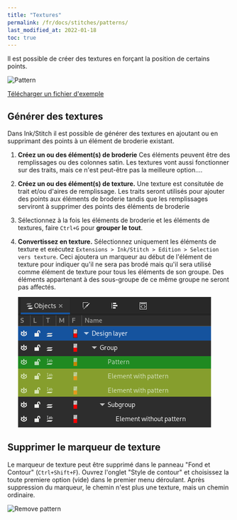 ```yaml
---
title: "Textures"
permalink: /fr/docs/stitches/patterns/
last_modified_at: 2022-01-18
toc: true
---
```

Il est possible de créer des textures en forçant la position de certains points.

![Pattern](/assets/images/docs/stitch-type-pattern.png)

[Télécharger un fichier d'exemple](/assets/images/docs/pattern.svg)

## Générer des textures 
Dans Ink/Stitch il est possible de générer des textures en ajoutant ou en supprimant des points à un élément de broderie existant.


1. **Créez un ou des élément(s) de broderie** Ces éléments peuvent être des remplissages ou des colonnes satin.  Les textures vont aussi fonctionner sur des traits, mais ce n'est peut-être pas la meilleure option....

2. **Créez un ou des élément(s) de texture.** Une texture est consitutée de trait et/ou d'aires de remplissage. Les traits seront utilisés pour ajouter des points aux éléments de broderie  tandis que les remplissages serviront à supprimer des points des éléments de broderie

3. Sélectionnez à la fois les éléments de broderie et les éléments de textures, faire  `Ctrl+G` pour **grouper le tout**.

4. **Convertissez en texture.** Sélectionnez uniquement les éléments de texture et exécutez  `Extensions > Ink/Stitch > Edition > Selection vers texture`. Ceci ajoutera un marqueur au début de l'élément de texture pour indiquer qu'il ne sera pas brodé mais qu'il sera utilisé comme élément de texture pour tous les éléments de son groupe. Des éléments appartenant à des sous-groupe de ce même groupe ne seront pas affectés.

   ![Pattern groups](/assets/images/docs/en/pattern.png)

## Supprimer le marqueur de texture

Le marqueur de texture peut être supprimé dans le panneau "Fond et Contour" (`Ctrl+Shift+F`). Ouvrez l'onglet "Style de contour" et choisissez la toute premiere option (vide) dans le premier menu déroulant. Après suppression du marqueur, le chemin n'est plus une texture, mais un chemin ordinaire.

![Remove pattern](/assets/images/docs/fr/stitch-type-remove-pattern.png)
